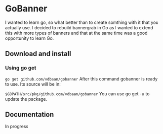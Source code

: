 # GoBanner
I wanted to learn go, so what better than to create somthing with it that you actually use.
I decided to rebuild bannergrab in Go as I wanted to extend this with more types of banners and that
at the same time was a good opportunity to learn Go.

## Download and install

### Using go get
`go get github.com/vdbaan/gobanner`
After this command gobanner is ready to use. Its source will be in:

`$GOPATH/src/pkg/github.com/vdbaan/gobanner`
You can use go get -u to update the package.


## Documentation
In progress

